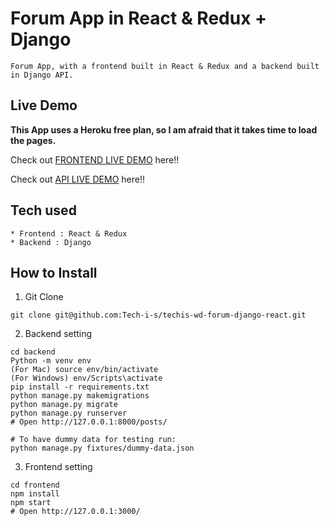 # Forum App in React & Redux + Django

```
Forum App, with a frontend built in React & Redux and a backend built in Django API.
```

## Live Demo

**This App uses a Heroku free plan, so I am afraid that it takes time to load the pages.**

Check out [FRONTEND LIVE DEMO](https://frontend-akshay.herokuapp.com/) here!!

Check out [API LIVE DEMO](https://backend-akshay.herokuapp.com/) here!!

## Tech used

```
* Frontend : React & Redux
* Backend : Django
```

## How to Install

1. Git Clone

```
git clone git@github.com:Tech-i-s/techis-wd-forum-django-react.git
```

2. Backend setting

```
cd backend
Python -m venv env
(For Mac) source env/bin/activate
(For Windows) env/Scripts\activate
pip install -r requirements.txt
python manage.py makemigrations
python manage.py migrate
python manage.py runserver
# Open http://127.0.0.1:8000/posts/

# To have dummy data for testing run:
python manage.py fixtures/dummy-data.json
```

3. Frontend setting

```
cd frontend
npm install
npm start
# Open http://127.0.0.1:3000/
```

